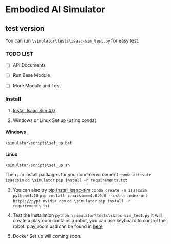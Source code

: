 # Embodied AI Simulator



## test version

You can run `\simulator\tests\isaac-sim_test.py` for easy test.



### TODO LIST

- [ ] API Documents

- [ ] Run Base Module

- [ ] More Module and Test


### Install

1. [Install Isaac Sim 4.0](https://docs.omniverse.nvidia.com/isaacsim/latest/installation/index.html)

2. Windows or Linux Set up (using conda)
#### Windows 
`\simulator\scripts\set_up.bat`

#### Linux
`\simulator\scripts\set_up.sh`

Then pip install packages for you conda environment
`conda activate isaacsim`
`cd \simulator`
`pip install -r requirements.txt`

3. You can also try [pip install isaac-sim](https://docs.omniverse.nvidia.com/isaacsim/latest/installation/install_python.html#install-isaac-sim-using-pip)
`conda create -n isaacsim python=3.10`
`pip install isaacsim==4.0.0.0 --extra-index-url https://pypi.nvidia.com`
`cd \simulator`
`pip install -r requirements.txt`

4. Test the installation
`python \simulator\tests\isaac-sim_test.py`
It will create a playroom contains a robot, you can use keyboard to control the robot.
play_room.usd can be found in [here](https://embodied-ai-lab.oss-cn-beijing.aliyuncs.com/refined_mesh/playroom/playroom.usd?Expires=1722360664&OSSAccessKeyId=TMP.3KjfBpJKQjQYtou6pEXUxQosAMKsqpC1ZD36aaquhRyFvThQChyZ2FgVaUSq5GmbBVL7Xpa57kWTWw1dw2dx56mYFYFzBu&Signature=gQL6%2FJLkz71%2BYsL0dtGWOP6K%2FBA%3D)

5. Docker Set up
will coming soon.


